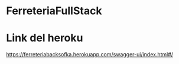 # FerreteriaFullStack
# Link del heroku

https://ferreteriabacksofka.herokuapp.com/swagger-ui/index.html#/
